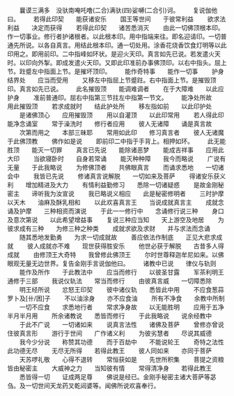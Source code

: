 <!-- { "loadSidebar": true } -->
　　曩谟三满多　没驮南唵吒噜(二合)满驮(四)娑嚩(二合引)诃。
　　复说伽他曰。
　　若得此印契　　能获诸安乐
　　国王等世间　　于彼常利益
　　欲求法利益　　决定而获得
　　若得此印契　　诸苦悉消灭
　　由此一切佛顶根本印。作一切事业。修行者护诸根者。以此根本印。用中指端来往。即名迎请印。一切普通先所说。以各自真言。用结此根本印。通一切处用。涂香花烧香饮食灯明等以此印用之。即用前印。二中指峰如环状。是迎火天印。真言如先已说。若发遣火天时。以印向外掣。即成发遣火天印。又即此印准前办事佛顶印。以右中指头。屈上节。跓蹙左中指面上节。是摧坏顶印。
　　能作奇特事　　能作一切事
　　护身结界处　　应当而受用
　　又移左中指屈上节蹙跓。右中指面上节。是摧毁顶印。真言如先已说。
　　此名摧毁顶　　能调难调者
　　在于大障难　　以此应护身
　　准前普通印。屈右中指第三节拄左中指第一节文。
　　能净处所故　　用此摧毁顶
　　若求成就时　　结此护处所
　　移左指如前　　以此印护处
　　是诸佛顶心　　应用摧毁顶
　　用以自灌顶　　以此印常用
　　若人得此印　　能净念诵室
　　常于澡洗时　　修行者应用
　　彼人无诸障　　诵是真言故
　　次第而用之　　本部三昧耶
　　常用如此印　　修习真言者
　　彼人无诸魔　　于此佛顶教
　　佛作如是说
　　即前印二中指于手背上。相押如环。
　　此无能胜顶　　能灭一切罪
　　真言已先说　　能除诸恶梦
　　能成吉祥事　　应用此大印
　　当欲寝卧时　　自身若常诵
　　能灭种种障　　我今而略说
　　广说有无量　　于此我略说
　　为修佛顶者　　共佛眼真言
　　而诵求悉地　　一切诸会中
　　我皆已先说
　　修诸真言说解脱　　一切如来及菩萨
　　得诸安乐获义利　　增加精进及大力
　　有情利益勤修习　　悉除一切诸疑惑
　　是故金刚秘密主　　谛听我为汝宣说
　　我已略说义相应　　此是秘密修明者
　　三时护摩以天木　　油麻及酥乳相和
　　以此欢喜真言王　　当说成就真言主
　　成就念诵及护摩　　三种相资而演说
　　于此一一修行中　　念诵修行说三种
　　身口及意次第说　　以此希望增益事
　　复说三种应当知　　天上游空及地居
　　为彼求成有三种　　为修三种之种类
　　成就求欲及求财　　并与求法而念诵
　　随其悉地发勤勇　　为求一切成就故
　　善应依法作制底　　正见大悲求成就
　　彼人成就亦不难　　现世获得胜安乐
　　他世必获于解脱　　古昔多人得成就
　　由修顶王大奇特　　我曾修此佛顶王
　　尔时世尊释迦牟尼如来。以佛眼观无量无边世界。复告金刚手言说伽他曰。
　　诸教中已说　　律仪与轨则
　　能作及所作　　于此教法中
　　应当而修行　　以彼圣甘露
　　军茶利明王　　通修于三部
　　我说仪轨法　　常当而修行
　　由彼真言威　　一切障悉除
　　明王经所说　　忿怒王印契
　　彼中诸仪轨　　悉皆此中用
　　不应食葱蒜　　罗卜及[卄/困]子
　　不以油涂身　　亦不应食油
　　所有不净食　　余教中所制
　　一切不应食　　求悉地行者
　　常求净身故　　以无能胜明
　　应用于五净　　半月半月用
　　所余诸教说　　悉皆而修行
　　于此我略说　　说余经教中
　　于此不广说　　一切诸如来
　　说真言法性　　诸佛及菩萨
　　曾修亦曾说　　住彼真言形
　　游行于世间　　广作诸义利
　　为彼劣慧者　　尽说其威德
　　我今少分说　　称赞其功德
　　而于百劫中　　不能说轮王
　　奇特之法性　　此功德无尽
　　无尽无所得　　若得此教王
　　彼人同如来　　亦同于菩萨
　　天苏啰礼敬　　心得不退转
　　常恒获如是　　先世所积集
　　菩提之资粮　　皆由秘密主
　　大威神之力　　当知彼有情
　　常得清净身　　若得此教王
　　悉皆得一切　　证成两足尊
　　佛说是经已。金刚手秘密主诸大菩萨等苾刍。及一切世间天龙药叉乾闼婆等。闻佛所说欢喜奉行。
